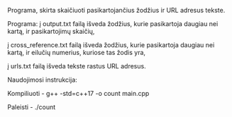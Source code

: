 Programa, skirta skaičiuoti pasikartojančius žodžius ir URL adresus tekste.




Programa:
į output.txt failą išveda žodžius, kurie pasikartoja daugiau nei kartą, ir pasikartojimų skaičių,

į cross_reference.txt failą išveda žodžius, kurie pasikartoja daugiau nei kartą, ir eilučių numerius, kuriose tas žodis yra,

į urls.txt failą išveda tekste rastus URL adresus.




Naudojimosi instrukcija: 

Kompiliuoti - g++ -std=c++17 -o count main.cpp

Paleisti - ./count
